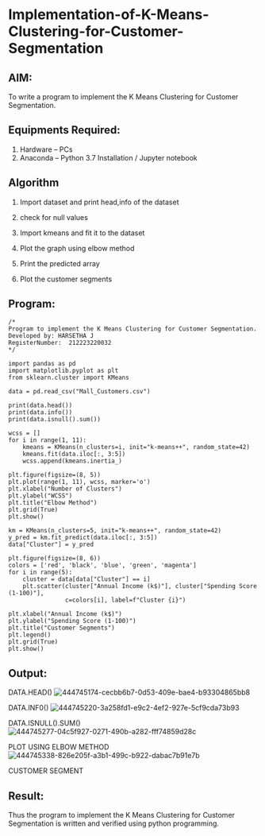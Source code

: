 # Implementation-of-K-Means-Clustering-for-Customer-Segmentation

## AIM:
To write a program to implement the K Means Clustering for Customer Segmentation.

## Equipments Required:
1. Hardware – PCs
2. Anaconda – Python 3.7 Installation / Jupyter notebook

## Algorithm
1. Import dataset and print head,info of the dataset

2. check for null values

3. Import kmeans and fit it to the dataset

4. Plot the graph using elbow method

5. Print the predicted array

6. Plot the customer segments

## Program:
```
/*
Program to implement the K Means Clustering for Customer Segmentation.
Developed by: HARSETHA J
RegisterNumber:  212223220032
*/
```

```
import pandas as pd
import matplotlib.pyplot as plt
from sklearn.cluster import KMeans

data = pd.read_csv("Mall_Customers.csv")

print(data.head())
print(data.info())
print(data.isnull().sum())

wcss = []
for i in range(1, 11):
    kmeans = KMeans(n_clusters=i, init="k-means++", random_state=42)
    kmeans.fit(data.iloc[:, 3:5])
    wcss.append(kmeans.inertia_)

plt.figure(figsize=(8, 5))
plt.plot(range(1, 11), wcss, marker='o')
plt.xlabel("Number of Clusters")
plt.ylabel("WCSS")
plt.title("Elbow Method")
plt.grid(True)
plt.show()

km = KMeans(n_clusters=5, init="k-means++", random_state=42)
y_pred = km.fit_predict(data.iloc[:, 3:5])
data["Cluster"] = y_pred

plt.figure(figsize=(8, 6))
colors = ['red', 'black', 'blue', 'green', 'magenta']
for i in range(5):
    cluster = data[data["Cluster"] == i]
    plt.scatter(cluster["Annual Income (k$)"], cluster["Spending Score (1-100)"], 
                c=colors[i], label=f"Cluster {i}")

plt.xlabel("Annual Income (k$)")
plt.ylabel("Spending Score (1-100)")
plt.title("Customer Segments")
plt.legend()
plt.grid(True)
plt.show()
```

## Output:
DATA.HEAD()
![444745174-cecbb6b7-0d53-409e-bae4-b93304865bb8](https://github.com/user-attachments/assets/ff5f6247-7823-4093-8cad-bc0a93226219)

DATA.INF0()
![444745220-3a258fd1-e9c2-4ef2-927e-5cf9cda73b93](https://github.com/user-attachments/assets/5838a127-a3e6-413c-b3e3-bd47f1b99ae1)

DATA.ISNULL().SUM()
![444745277-04c5f927-0271-490b-a282-fff74859d28c](https://github.com/user-attachments/assets/8e5f61b9-58b5-48fb-9217-c261b78cb3af)

PLOT USING ELBOW METHOD
![444745338-826e205f-a3b1-499c-b922-dabac7b91e7b](https://github.com/user-attachments/assets/173a6bac-75a9-4451-9c2e-530f241e737e)

CUSTOMER SEGMENT


## Result:
Thus the program to implement the K Means Clustering for Customer Segmentation is written and verified using python programming.
